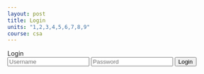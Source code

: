 ```yaml
---
layout: post
title: Login
units: "1,2,3,4,5,6,7,8,9"
course: csa
---
```


<link rel="stylesheet" type="text/css" href="{{ site.baseurl }}/assets/css/login.css">

<div id="login-container">
    <div id="login-header">
        Login
    </div>
    <div id="login-form">
        <input type="text" id="username" placeholder="Username" required>
        <input type="password" id="password" placeholder="Password" required>
        <button onclick="login()">Login</button>
    </div>
</div>

<script></script>